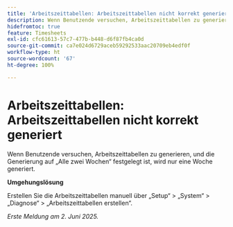 ```yaml
---
title: 'Arbeitszeittabellen: Arbeitszeittabellen nicht korrekt generiert'
description: Wenn Benutzende versuchen, Arbeitszeittabellen zu generieren, und die Generierung auf „Alle zwei Wochen“ festgelegt ist, wird nur eine Woche generiert.
hidefromtoc: true
feature: Timesheets
exl-id: cfc61613-57c7-477b-b448-d6f87fb4ca0d
source-git-commit: ca7e024d6729aceb59292533aac20709eb4edf0f
workflow-type: ht
source-wordcount: '67'
ht-degree: 100%

---
```


# Arbeitszeittabellen: Arbeitszeittabellen nicht korrekt generiert

Wenn Benutzende versuchen, Arbeitszeittabellen zu generieren, und die Generierung auf „Alle zwei Wochen“ festgelegt ist, wird nur eine Woche generiert.

**Umgehungslösung**

Erstellen Sie die Arbeitszeittabellen manuell über „Setup“ > „System“ > „Diagnose“ > „Arbeitszeittabellen erstellen“.

_Erste Meldung am 2. Juni 2025._
